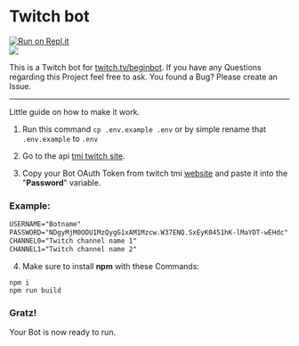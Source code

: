 
# Twitch bot  
[![Run on Repl.it](https://repl.it/badge/github/whatsinmyopsec/twitchbot)](https://repl.it/github/whatsinmyopsec/twitchbot)  
<img src="https://badges.pufler.dev/visits/whatsinmyopsec/twitchbot">  
  
  This is a Twitch bot for [twitch.tv/beginbot](https://twitch.tv/beginbot). If you have any Questions regarding this Project feel free to ask.
  You found a Bug? Please create an Issue.
  
---  

Little guide on how to make it work.

1. Run this command `cp .env.example .env` or by simple rename that `.env.example` to `.env`
  
2. Go to the api [tmi twitch site](https://twitchapps.com/tmi/).

3. Copy your Bot OAuth Token from twitch tmi [website](https://twitchapps.com/tmi/) and paste it into the "**Password**" variable.

### Example:
```md  
USERNAME="Botname"  
PASSWORD="NDgyMjM0ODU1MzQygG1xAM1Mzcw.W37ENQ.SxEyK0451hK-lMaYDT-wEHdc"  
CHANNEL0="Twitch channel name 1"  
CHANNEL1="Twitch channel name 2"
```  
  
4. Make sure to install **npm** with these Commands:
```
npm i
npm run build
```

### Gratz!
Your Bot is now ready to run.
